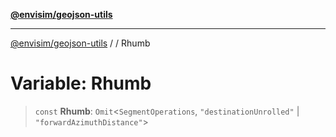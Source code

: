 [**@envisim/geojson-utils**](../../README.md)

---

[@envisim/geojson-utils]() / [](../../README.md) / Rhumb

# Variable: Rhumb

> `const` **Rhumb**: `Omit`\<`SegmentOperations`, `"destinationUnrolled"` \| `"forwardAzimuthDistance"`\>

